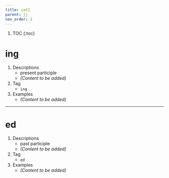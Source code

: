 ```yaml
---
title: cat2
parent: jj
nav_order: 2
---
```

1. TOC
{:toc}

# ing

1. Descriptions
    - present participle
    - *(Content to be added)*
2. Tag
    - `ing`
3. Examples
    - *(Content to be added)*

---

# ed

1. Descriptions
    - past participle
    - *(Content to be added)*
2. Tag
    - `ed`
3. Examples
    - *(Content to be added)*
